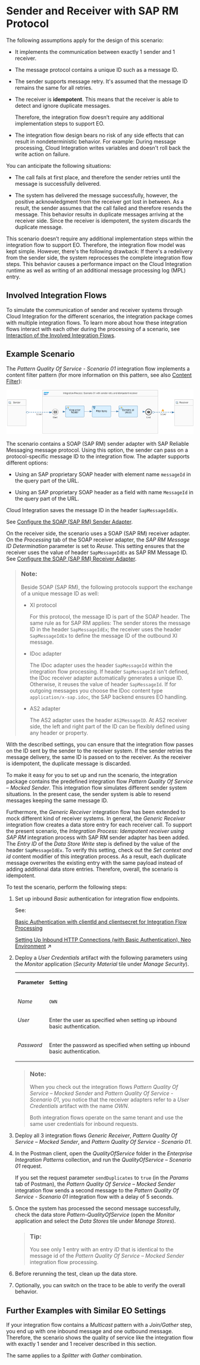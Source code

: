 <!-- loio9f3e2b65afab4f7da9aeb69be404b1f2 -->

# Sender and Receiver with SAP RM Protocol

The following assumptions apply for the design of this scenario:

-   It implements the communication between exactly 1 sender and 1 receiver.

-   The message protocol contains a unique ID such as a message ID.

-   The sender supports message retry. It's assumed that the message ID remains the same for all retries.

-   The receiver is **idempotent**. This means that the receiver is able to detect and ignore duplicate messages.

    Therefore, the integration flow doesn’t require any additional implementation steps to support EO.

-   The integration flow design bears no risk of any side effects that can result in nondeterministic behavior. For example: During message processing, Cloud Integration writes variables and doesn't roll back the write action on failure.


You can anticipate the following situations:

-   The call fails at first place, and therefore the sender retries until the message is successfully delivered.

-   The system has delivered the message successfully, however, the positive acknowledgment from the receiver got lost in between. As a result, the sender assumes that the call failed and therefore resends the message. This behavior results in duplicate messages arriving at the receiver side. Since the receiver is idempotent, the system discards the duplicate message.


This scenario doesn’t require any additional implementation steps within the integration flow to support EO. Therefore, the integration flow model was kept simple. However, there's the following drawback: If there's a redelivery from the sender side, the system reprocesses the complete integration flow steps. This behavior causes a performance impact on the Cloud Integration runtime as well as writing of an additional message processing log \(MPL\) entry.



<a name="loio9f3e2b65afab4f7da9aeb69be404b1f2__section_d1v_k4c_nrb"/>

## Involved Integration Flows

To simulate the communication of sender and receiver systems through Cloud Integration for the different scenarios, the integration package comes with multiple integration flows. To learn more about how these integration flows interact with each other during the processing of a scenario, see [Interaction of the Involved Integration Flows](interaction-of-the-involved-integration-flows-44be68d.md).



<a name="loio9f3e2b65afab4f7da9aeb69be404b1f2__section_fyx_34v_mrb"/>

## Example Scenario

The *Pattern Quality Of Service - Scenario 01* integration flow implements a content filter pattern \(for more information on this pattern, see also [Content Filter](content-filter-6fd4a86.md)\):

![](images/Pattern_EO_1_cd630e6.png)

The scenario contains a SOAP \(SAP RM\) sender adapter with SAP Reliable Messaging message protocol. Using this option, the sender can pass on a protocol-specific message ID to the integration flow. The adapter supports different options:

-   Using an SAP proprietary SOAP header with element name `messageId` in the query part of the URL.

-   Using an SAP proprietary SOAP header as a field with name `MessageId` in the query part of the URL.


Cloud Integration saves the message ID in the header `SapMessageIdEx`.

See [Configure the SOAP \(SAP RM\) Sender Adapter](configure-the-soap-sap-rm-sender-adapter-6962234.md).

On the receiver side, the scenario uses a SOAP \(SAP RM\) receiver adapter. On the *Processing* tab of the SOAP receiver adapter, the *SAP RM Message ID Determination* parameter is set to *Reuse*. This setting ensures that the receiver uses the value of header `SapMessageIdEx` as SAP RM Message ID. See [Configure the SOAP \(SAP RM\) Receiver Adapter](configure-the-soap-sap-rm-receiver-adapter-8366495.md).

> ### Note:  
> Beside SOAP \(SAP RM\), the following protocols support the exchange of a unique message ID as well:
> 
> -   XI protocol
> 
>     For this protocol, the message ID is part of the SOAP header. The same rule as for SAP RM applies: The sender stores the message ID in the header `SapMessageIdEx`; the receiver uses the header `SapMessageIdEx` to define the message ID of the outbound XI message.
> 
> -   IDoc adapter
> 
>     The IDoc adapter uses the header `SapMessageId` within the integration flow processing. If header `SapMessageId` isn't defined, the IDoc receiver adapter automatically generates a unique ID. Otherwise, it reuses the value of header `SapMessageId`. If for outgoing messages you choose the IDoc content type `application/x-sap.idoc`, the SAP backend ensures EO handling.
> 
> -   AS2 adapter
> 
>     The AS2 adapter uses the header `AS2MessageID`. At AS2 receiver side, the left and right part of the ID can be flexibly defined using any header or property.

With the described settings, you can ensure that the integration flow passes on the ID sent by the sender to the receiver system. If the sender retries the message delivery, the same ID is passed on to the receiver. As the receiver is idempotent, the duplicate message is discarded.

To make it easy for you to set up and run the scenario, the integration package contains the predefined integration flow *Pattern Quality Of Service – Mocked Sender*. This integration flow simulates different sender system situations. In the present case, the sender system is able to resend messages keeping the same message ID.

Furthermore, the *Generic Receiver* integration flow has been extended to mock different kind of receiver systems. In general, the *Generic Receiver* integration flow creates a data store entry for each receiver call. To support the present scenario, the *Integration Process: Idempotent receiver using SAP RM* integration process with SAP RM sender adapter has been added. The *Entry ID* of the *Data Store Write* step is defined by the value of the header `SapMessageIdEx`. To verify this setting, check out the *Set context and id* content modifier of this integration process. As a result, each duplicate message overwrites the existing entry with the same payload instead of adding additional data store entries. Therefore, overall, the scenario is idempotent.

To test the scenario, perform the following steps:

1.  Set up inbound *Basic* authentication for integration flow endpoints.

    See:

    [Basic Authentication with clientId and clientsecret for Integration Flow Processing](../40-RemoteSystems/basic-authentication-with-clientid-and-clientsecret-for-integration-flow-processing-647eeb3.md)

    [Setting Up Inbound HTTP Connections (with Basic Authentication), Neo Environment](https://help.sap.com/viewer/368c481cd6954bdfa5d0435479fd4eaf/Cloud/en-US/391c45cfcd0f4435952ab085283b7f7d.html "") :arrow_upper_right:

2.  Deploy a *User Credentials* artifact with the following parameters using the *Monitor* application \(*Security Material* tile under *Manage Security*\).


    <table>
    <tr>
    <th valign="top">

    Parameter


    
    </th>
    <th valign="top">

    Setting


    
    </th>
    </tr>
    <tr>
    <td valign="top">
    
    *Name*


    
    </td>
    <td valign="top">
    
    `OWN`


    
    </td>
    </tr>
    <tr>
    <td valign="top">
    
    *User*


    
    </td>
    <td valign="top">
    
    Enter the user as specified when setting up inbound basic authentication.


    
    </td>
    </tr>
    <tr>
    <td valign="top">
    
    *Password*


    
    </td>
    <td valign="top">
    
    Enter the password as specified when setting up inbound basic authentication.


    
    </td>
    </tr>
    </table>
    
    > ### Note:  
    > When you check out the integration flows *Pattern Quality Of Service – Mocked Sender* and *Pattern Quality Of Service - Scenario 01*, you notice that the receiver adapters refer to a *User Credentials* artifact with the name *OWN*.
    > 
    > Both integration flows operate on the same tenant and use the same user credentials for inbound requests.

3.  Deploy all 3 integration flows *Generic Receiver*, *Pattern Quality Of Service – Mocked Sender*, and *Pattern Quality Of Service - Scenario 01*.

4.  In the Postman client, open the *QualityOfService* folder in the *Enterprise Integration Patterns* collection, and run the *QualityOfService – Scenario 01* request.

    If you set the request parameter `sendDuplicates` to `true` \(in the *Params* tab of Postman\), the *Pattern Quality Of Service – Mocked Sender* integration flow sends a second message to the *Pattern Quality Of Service - Scenario 01* integration flow with a delay of 5 seconds.

5.  Once the system has processed the second message successfully, check the data store *Pattern-QualityOfService* \(open the *Monitor* application and select the *Data Stores* tile under *Manage Stores*\).

    > ### Tip:  
    > You see only 1 entry with an entry *ID* that is identical to the message id of the *Pattern Quality Of Service – Mocked Sender* integration flow processing.

6.  Before rerunning the test, clean up the data store.

7.  Optionally, you can switch on the trace to be able to verify the overall behavior.




<a name="loio9f3e2b65afab4f7da9aeb69be404b1f2__section_mcy_bsv_mrb"/>

## Further Examples with Similar EO Settings

If your integration flow contains a *Multicast* pattern with a *Join/Gather* step, you end up with one inbound message and one outbound message. Therefore, the scenario shows the quality of service like the integration flow with exactly 1 sender and 1 receiver described in this section.

The same applies to a *Splitter with Gather* combination.

